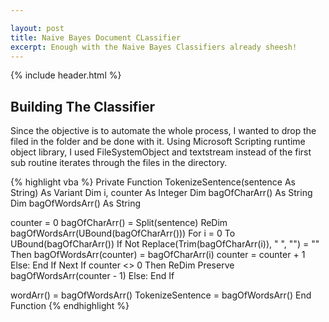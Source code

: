 ```yaml
---

layout: post
title: Naive Bayes Document CLassifier
excerpt: Enough with the Naive Bayes Classifiers already sheesh!
---
```


{% include header.html %}

## Building The Classifier ##

Since the objective is to automate the whole process, I wanted to drop the filed in the folder and be done with it. Using Microsoft Scripting runtime object library, I used FileSystemObject and textstream instead of the  first sub routine iterates through the files in the directory.


{% highlight vba %}
Private Function TokenizeSentence(sentence As String) As Variant
Dim i, counter As Integer
Dim bagOfCharArr() As String
Dim bagOfWordsArr() As String

counter = 0
    bagOfCharArr() = Split(sentence)
    ReDim bagOfWordsArr(UBound(bagOfCharArr()))
        For i = 0 To UBound(bagOfCharArr())
            If Not Replace(Trim(bagOfCharArr(i)), " ", "") = "" Then
                bagOfWordsArr(counter) = bagOfCharArr(i)
                counter = counter + 1
            Else: End If
        Next
    If counter <> 0 Then
    ReDim Preserve bagOfWordsArr(counter - 1)
    Else: End If
        
wordArr() = bagOfWordsArr()
TokenizeSentence = bagOfWordsArr()
End Function
{% endhighlight %}
